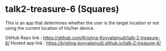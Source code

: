 # talk2-treasure-6 (Squares)

This is an app that determines whether the user is the target location or not using the current location of his/her device.

GitHub Repo link : https://github.com/Krishna-Koyyalamudi/talk-2-treasure-6/
Hosted app link : https://krishna-koyyalamudi.github.io/talk-2-treasure-6/

